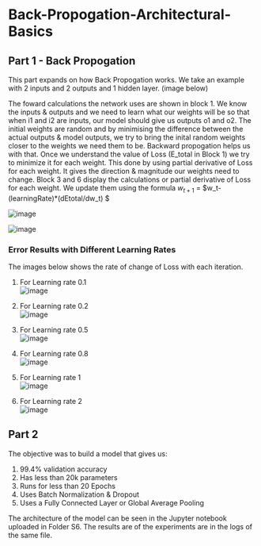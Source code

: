 # Back-Propogation-Architectural-Basics


## Part 1 - Back Propogation

This part expands on how Back Propogation works. We take an example with 2 inputs and 2 outputs and 1 hidden layer. (image below)  

The foward calculations the network uses are shown in block 1. We know the inputs & outputs and we need to learn what our weights will be so that when i1 and i2 are inputs, our model should give us outputs o1 and o2. The initial weights are random and by minimising the difference between the actual outputs & model outputs, we try to bring the inital random weights closer to the weights we need them to be. Backward propogation helps us with that. Once we understand the value of Loss (E_total in Block 1) we try to minimize it for each weight. This done by using partial derivative of Loss for each weight. It gives the direction & magnitude our weights need to change. Block 3 and 6 display the calculations or partial derivative of Loss for each weight. We update them using the formula $w_{t+1}$ = $w_t-(learningRate)*(dEtotal/dw_t) $

![image](https://github.com/iris-kurapaty/Back-Propogation-Architectural-Basics/assets/52544352/1cb2bf28-15cf-42a3-a5a2-572b0c2fa957)

![image](https://github.com/iris-kurapaty/Back-Propogation-Architectural-Basics/assets/52544352/03e6dd7b-1c4f-4daf-8001-27f4d848b299)

### Error Results with Different Learning Rates

The images below shows the rate of change of Loss with each iteration.

1. For Learning rate 0.1\
  ![image](https://github.com/iris-kurapaty/Back-Propogation-Architectural-Basics/assets/52544352/097f111d-6bde-4265-bb7f-2d3a311bda61)

2. For Learning rate 0.2\
  ![image](https://github.com/iris-kurapaty/Back-Propogation-Architectural-Basics/assets/52544352/a69fb2cb-30cc-48b9-a10a-5b3d2c42bae9)

3. For Learning rate 0.5\
  ![image](https://github.com/iris-kurapaty/Back-Propogation-Architectural-Basics/assets/52544352/f123150e-b083-4270-b475-ea8f08e21431)

4. For Learning rate 0.8\
  ![image](https://github.com/iris-kurapaty/Back-Propogation-Architectural-Basics/assets/52544352/41e8f487-3133-40d8-a6c5-de49f35138cb)

5. For Learning rate 1\
  ![image](https://github.com/iris-kurapaty/Back-Propogation-Architectural-Basics/assets/52544352/377d591e-6eef-4031-9806-ecd3f5b27921)

6. For Learning rate 2\
  ![image](https://github.com/iris-kurapaty/Back-Propogation-Architectural-Basics/assets/52544352/542d91e1-8e96-402d-baed-1ab6ca8833cf)



## Part 2 
The objective was to build a model that gives us:
1. 99.4% validation accuracy
2. Has less than 20k parameters
3. Runs for less than 20 Epochs
4. Uses Batch Normalization & Dropout
5. Uses a Fully Connected Layer or Global Average Pooling

The architecture of the model can be seen in the Jupyter notebook uploaded in Folder S6. The results are of the experiments are in the logs of the same file. 
